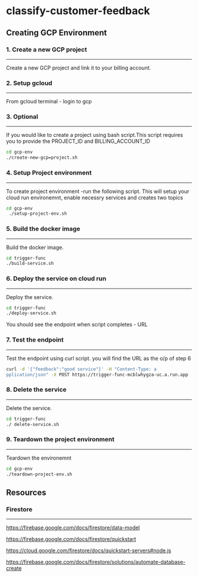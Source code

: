 # classify-customer-feedback

## Creating GCP Environment

### 1. Create a new GCP project
-------------------------------
Create a new GCP project and link it to your billing account. 

### 2. Setup gcloud 
----------------------------------
From gcloud terminal - login to gcp 

### 3. Optional
------------------------------------
If you would like to create a project using bash script.This script requires you to provide the PROJECT_ID and BILLING_ACCOUNT_ID

```sh
cd gcp-env
./create-new-gcp=project.sh
```

### 4. Setup Project environment
----------------------------------------
To create project environment -run the following script. This will setup your cloud run environemnt, enable necessry services and creates two topics 

```sh
cd gcp-env
 ./setup-project-env.sh
```

### 5. Build the docker image
------------------------------------------
Build the docker image.

```sh
cd trigger-func
./build-service.sh
```

### 6. Deploy the service on cloud run
----------------------------------------
Deploy the service.

```sh
cd trigger-func
./deploy-service.sh
```
You should see the endpoint when script completes - URL

### 7. Test the endpoint
----------------------------------------
Test the endpoint using curl script. you will find the URL as the o/p of step 6

```sh
curl -d '{"feedback":"good service"}' -H "Content-Type: a
pplication/json" -X POST https://trigger-func-mcblwhygza-uc.a.run.app
```

### 8. Delete the service
------------------------------------------
Delete the service. 

```sh
cd trigger-func
./ delete-service.sh
```

### 9. Teardown the project environment
------------------------------------------
Teardown the environemnt

```sh
cd gcp-env
./teardown-project-env.sh
```


## Resources

### Firestore
-----------------------------------------------------
https://firebase.google.com/docs/firestore/data-model

https://firebase.google.com/docs/firestore/quickstart

https://cloud.google.com/firestore/docs/quickstart-servers#node.js

https://firebase.google.com/docs/firestore/solutions/automate-database-create






